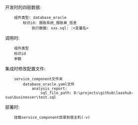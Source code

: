 开发时的四层数据:

```
	组件类型: database_oracle
		标识id: 报账系统_报账单_信息
			执行数据: xxx.sql: :<变量名>
```

调用时:

```
	组件类型
	标识id
	参数
```

集成时修改配置文件:

```
	service_component文件夹
		database_oracle.yaml文件
			analysis_report:
				sql_file_path: D:\projects\github\laashub-sua\businesser\test.sql
```

部署时:

```
	挂载service_component目录到宿主机(-v)
```

